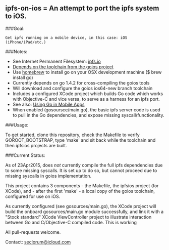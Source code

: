 
## ipfs-on-ios = An attempt to port the ipfs system to iOS.

###Goal:

	Get ipfs running on a mobile device, in this case: iOS (iPhone/iPad/etc.)

###Notes:

* See Internet Permanent Filesystem: [ipfs.io](http://ipfs.io)
* [Depends on the toolchain from the goios project](https://bitbucket.org/minux/goios)
* Use [homebrew](http://brew.sh/) to install go on your OSX development machine ($ brew install go)
* Currently depends on go 1.4.2 for cross-compiling the goios tools
* Will download and configure the goios ios64-new branch toolchain
* Includes a configured XCode project which builds Go code which works with Objective-C and vice versa, to serve as a harness for an ipfs port.
* See also: [Using Go in Mobile Apps](https://medium.com/using-go-in-mobile-apps)
* When enabled (gosoursce/main.go), the basic ipfs server code is used to pull in the Go dependencies, and expose missing syscall/functionality.

###Usage:

To get started, clone this repository, check the Makefile to verify GOROOT_BOOTSTRAP, type 'make' and sit back while the toolchain and then ipfsios projects are built.

###Current Status:

As of 23Apr2015, does *not* currently compile the full ipfs dependencies due to some missing syscalls.  It is set up to do so, but cannot proceed due to missing syscalls in goios implementation.

This project contains 3 components - the Makefile, the ipfsios project (for XCode), and - after the first 'make' - a local copy of the goios toolchain, configured for use on iOS.

As currently configured (see gosources/main.go), the XCode project will build the onboard gosources/main.go module successfully, and link it with a "Stock standard" XCode ViewController project to illustrate interaction between Go and C/Objective-C compiled code.  This is working 


All pull-requests welcome.

Contact: seclorum@icloud.com
